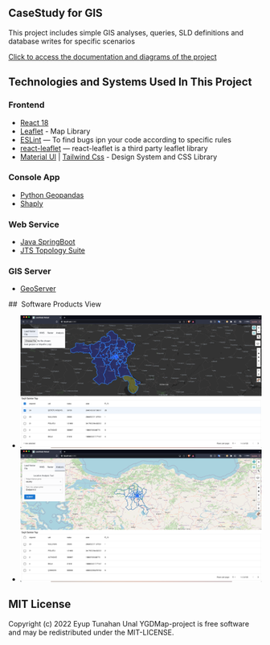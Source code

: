 ## CaseStudy for GIS

This project includes simple GIS analyses, queries, SLD definitions and database writes for specific scenarios

[Click to access the documentation and diagrams of the project](./document/)

## Technologies and Systems Used In This Project

### Frontend

- [React 18](https://github.com/facebook/react)
- [Leaflet](https://leafletjs.com/) - Map Library
- [ESLint](https://github.com/eslint/eslint) — To find bugs ipn your code according to specific rules
- [react-leaflet](https://react-leaflet.js.org/) — react-leaflet is a third party leaflet library
- [Material UI](https://mui.com/) | [Tailwind Css](https://tailwindcss.com/) - Design System and CSS Library

### Console App

- [Python Geopandas](https://geopandas.org/en/stable/)
- [Shaply](https://pypi.org/project/shapely/)

### Web Service

- [Java SpringBoot](https://spring.io/)
- [JTS Topology Suite](https://github.com/locationtech/jts)

### GIS Server

- [GeoServer](https://geoserver.org/)

##  Software Products View

- <img src="/document/1.png"/>
- <img src="/document/2.png"/>

## MIT License

Copyright (c) 2022 Eyup Tunahan Unal YGDMap-project is free software and may be redistributed under the MIT-LICENSE.
